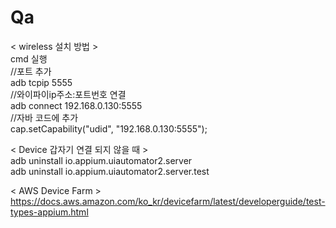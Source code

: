 # Qa


< wireless 설치 방법 >  
cmd 실행  
//포트 추가  
adb tcpip 5555  
//와이파이ip주소:포트번호 연결  
adb connect 192.168.0.130:5555  
//자바 코드에 추가  
cap.setCapability("udid", "192.168.0.130:5555");  
  


< Device 갑자기 연결 되지 않을 때 >  
adb uninstall io.appium.uiautomator2.server  
adb uninstall io.appium.uiautomator2.server.test  




< AWS Device Farm >   
https://docs.aws.amazon.com/ko_kr/devicefarm/latest/developerguide/test-types-appium.html  
